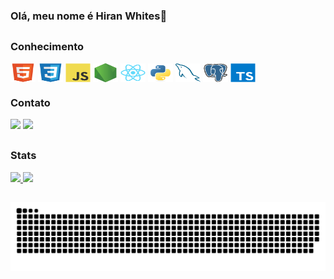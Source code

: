 ### Olá, meu nome é Hiran Whites👋
##
<div style="display: inline_block">
    <h3>Conhecimento</h3>
    <img align="center" alt="HTML" height="30" width="40" src="https://raw.githubusercontent.com/devicons/devicon/master/icons/html5/html5-original.svg">
    <img align="center" alt="CSS" height="30" width="40" src="https://raw.githubusercontent.com/devicons/devicon/master/icons/css3/css3-original.svg">
    <img align="center" alt="JS" height="30" width="40" src="https://github.com/devicons/devicon/blob/master/icons/javascript/javascript-original.svg">
    <img align="center" alt="Node" height="30" width="40" src="https://github.com/devicons/devicon/blob/master/icons/nodejs/nodejs-original.svg">
    <img align="center" alt="React" height="30" width="40" src="https://github.com/devicons/devicon/blob/master/icons/react/react-original.svg">
    <img align="center" alt="Python" height="30" width="40" src="https://github.com/devicons/devicon/blob/master/icons/python/python-original.svg">
    <img align="center" alt="MySql" height="30" width="40" src="https://github.com/devicons/devicon/blob/master/icons/mysql/mysql-original.svg">
    <img align="center" alt="Postgresql" height="30" width="40" src="https://github.com/devicons/devicon/blob/master/icons/postgresql/postgresql-original.svg">
    <img align="center" alt="Typescript" height="30" width="40" src="https://github.com/devicons/devicon/blob/master/icons/typescript/typescript-original.svg">
</div>
 
<div> 
    <h3>Contato</h3>
  <a href="www.linkedin.com/in/hiran-whites" target="_blank"><img src="https://img.shields.io/badge/-LinkedIn-%230077B5?style=for-the-badge&logo=linkedin&logoColor=white" target="_blank"></a> 
  <a href = "hiran.whites@gmail.com"><img src="https://img.shields.io/badge/-Gmail-%23333?style=for-the-badge&logo=gmail&logoColor=white" target="_blank"></a>
</div>

##

<h3>Stats</h3>

<div>
  <a href="https://github.com/Hiies">
    <img height="180em" src="https://github-readme-stats.vercel.app/api?username=Hiies&show_icons=true&theme=dark&include_all_commits=true&count_private=true&custom_title=Estatísticas%20do%20GitHub">
    <img height="180em" src="https://github-readme-stats.vercel.app/api/top-langs/?username=Hiies&layout=compact&langs_count=7&theme=dark&custom_title=Linguagens%20Mais%20Usadas">
  </a>
</div>
    
##
    
<picture>
  <source media="(prefers-color-scheme: dark)" srcset="https://raw.githubusercontent.com/Hiies/Hiies/output/github-contribution-grid-snake-dark.svg">
  <source media="(prefers-color-scheme: light)" srcset="https://raw.githubusercontent.com/Hiies/Hiies/output/github-contribution-grid-snake.svg">
  <img alt="github contribution grid snake animation" src="https://raw.githubusercontent.com/Hiies/Hiies/output/github-contribution-grid-snake.svg">
</picture>
